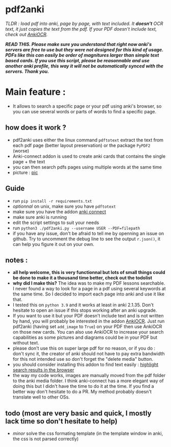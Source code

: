 # pdf2anki
*TLDR : load pdf into anki, page by page, with text included. It **doesn't** OCR text, it just copies the text from the pdf. If your PDF doesn't include text, check out [AnkiOCR](https://ankiweb.net/shared/info/450181164).*


***READ THIS. Please make sure you understand that right now anki's servers are free to use but they were not designed for this kind of usage. PDFs like this can easily be order of magnitures larger than simple text based cards. If you use this script, please be reasonnable and use another anki profile, this way it will not be automatically synced with the servers. Thank you.***

# Main feature :
* It allows to search a specific page or your pdf using anki's browser, so you can use several words or parts of words to find a specific page.

## how does it work ?
* pdf2anki uses either the linux command `pdftotext` extract the text from each pdf page (better layout preservation) or the package `PyPDF2` (worse)
* Anki-connect addon is used to create anki cards that contains the single page + the text
* you can then search pdfs pages using multiple words at the same time
* picture :
[pic](screenshot.jpg)

## Guide
* run `pip install -r requirements.txt`
* *optionnal* on unix, make sure you have `pdftotext`
* make sure you have the addon [anki connect](https://ankiweb.net/shared/info/2055492159)
* make sure anki is running
* edit the script settings to suit your needs
* run `python3 ./pdf2anki.py --username USER --PDF=filepath`
* if you have any issue, don't be afraid to tell me by openning an issue on github. Try to uncomment the debug line to see the output `r.json()`, it can help you figure it out on your own.


## notes :
* **all help welcome, this is very functionnal but lots of small things could be done to make it a thousand time better, check out the todolist**
* **why did I make this?** The idea was to make my PDF lessons searchable. I never found a way to look for a page in a pdf using several keywords at the same time. So I decided to import each page into anki and use it like that. 
* I tested this on `python 3.9` and it works at least in anki 2.1.35. Don't hesitate to open an issue if this stops working after an anki upgrade.
* If you want to use it but your PDF doesn't include text and is not written by hand, you will probably be interested in the addon [AnkiOCR](https://ankiweb.net/shared/info/450181164). Just run pdf2anki (having set `add_image` to `True`) on your PDF then use AnkiOCR on those new cards. You can also use AnkiOCR to increase your search capabilities as some pictures and diagrams could be in your PDF but without text.
* please don't use this on super large pdf for no reason, or if you do : don't sync it, the creator of anki should not have to pay extra bandwidth for this not intended use so don't forget the "delete media" button. 
* you should consider installing this addon to find text easily : [highlight search results in the browser](https://ankiweb.net/shared/info/225180905)
* the way my code works, images are manually moved from the pdf folder to the anki media folder. I think anki-connect has a more elegant way of doing this but I didn't have the time to do it at the time. If you find a better way don't hesitate to do a PR. My method probably doesn't translate well to other OSs.


## todo (most are very basic and quick, I mostly lack time so don't hesitate to help)
* *minor* solve the css formating template (in the template window in anki, the css is not parsed correctly)
